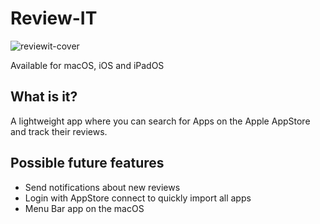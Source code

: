 # Review-IT
![reviewit-cover](https://user-images.githubusercontent.com/49719874/199089176-635790f6-0925-4403-a098-4305cd078cf0.png)

Available for macOS, iOS and iPadOS

## What is it?
A lightweight app where you can search for Apps on the Apple AppStore and track their reviews.

## Possible future features
- Send notifications about new reviews
- Login with AppStore connect to quickly import all apps
- Menu Bar app on the macOS